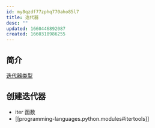 ```yaml
---
id: my8qzdf77zphq770aho85l7
title: 迭代器
desc: ""
updated: 1660446892087
created: 1660318986255
---
```


## 简介

[迭代器类型](https://docs.python.org/zh-cn/3/library/stdtypes.html#iterator-types)

## 创建迭代器

- iter 函数
- [[programming-languages.python.modules#itertools]]
